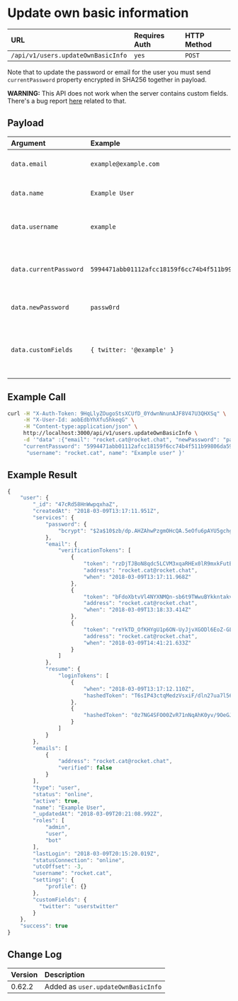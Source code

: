 # Update own basic information

| URL | Requires Auth | HTTP Method |
| :--- | :--- | :--- |
| `/api/v1/users.updateOwnBasicInfo` | `yes` | `POST` |

Note that to update the password or email for the user you must send `currentPassword` property encrypted in SHA256 together in payload.

**WARNING:** This API does not work when the server contains custom fields. There's a bug report [here](https://github.com/RocketChat/Rocket.Chat/issues/11154) related to that.

## Payload

| Argument | Example | Required | Description |
| :--- | :--- | :--- | :--- |
| `data.email` | `example@example.com` | Optional | The email address for the user. |
| `data.name` | `Example User` | Optional | The display name of the user. |
| `data.username` | `example` | Optional | The username for the user. |
| `data.currentPassword` | `5994471abb01112afcc18159f6cc74b4f511b99806da59b3caf5a9c173cacfc5@w0rd` | Optional | The password for the user encrypted in SHA256. |
| `data.newPassword` | `passw0rd` | Optional | The new password for the user |
| `data.customFields` | `{ twitter: '@example' }` | Optional   Default: `undefined` | Any custom fields the user should have on their account. |

## Example Call

```bash
curl -H "X-Auth-Token: 9HqLlyZOugoStsXCUfD_0YdwnNnunAJF8V47U3QHXSq" \
     -H "X-User-Id: aobEdbYhXfu5hkeqG" \
     -H "Content-type:application/json" \
     http://localhost:3000/api/v1/users.updateOwnBasicInfo \
     -d '"data" :{"email": "rocket.cat@rocket.chat", "newPassword": "passw0rd",
     "currentPassword": "5994471abb01112afcc18159f6cc74b4f511b99806da59b3caf5a9c173cacfc5",
      "username": "rocket.cat", name": "Example user" }'
```

## Example Result

```javascript
{
    "user": {
        "_id": "47cRd58HnWwpqxhaZ",
        "createdAt": "2018-03-09T13:17:11.951Z",
        "services": {
            "password": {
                "bcrypt": "$2a$10$zb/dp.AHZAhwPzgmOHcQA.5eOfu6pAYU5gchg3O74z7XzWAppJflq"
            },
            "email": {
                "verificationTokens": [
                    {
                        "token": "rzDjTJBoN8qdc5LCVM3xqaRHEx0lR9mxkFutB6fv-YP",
                        "address": "rocket.cat@rocket.chat",
                        "when": "2018-03-09T13:17:11.968Z"
                    },
                    {
                        "token": "bFdoXbtvVl4NYXNMQn-sb6t9TWwuBYkkntakvkNqyzr",
                        "address": "rocket.cat@rocket.chat",
                        "when": "2018-03-09T13:18:33.414Z"
                    },
                    {
                        "token": "reYkTD_OfKHYgU1p6ON-UyJjvXGODl6EoZ-GLQlg81s",
                        "address": "rocket.cat@rocket.chat",
                        "when": "2018-03-09T14:41:21.633Z"
                    }
                ]
            },
            "resume": {
                "loginTokens": [
                    {
                        "when": "2018-03-09T13:17:12.110Z",
                        "hashedToken": "T6sIP43ctqMedzVsxiF/dln27ua7l56/Rys+aq7J2JA="
                    },
                    {
                        "hashedToken": "0z7NG4SFO00ZvR71nNqAhK0yv/9OeGJ74WZWAUxzAwA="
                    }
                ]
            }
        },
        "emails": [
            {
                "address": "rocket.cat@rocket.chat",
                "verified": false
            }
        ],
        "type": "user",
        "status": "online",
        "active": true,
        "name": "Example User",
        "_updatedAt": "2018-03-09T20:21:08.992Z",
        "roles": [
            "admin",
            "user",
            "bot"
        ],
        "lastLogin": "2018-03-09T20:15:20.019Z",
        "statusConnection": "online",
        "utcOffset": -3,
        "username": "rocket.cat",
        "settings": {
            "profile": {}
        },
        "customFields": {
          "twitter": "userstwitter"
        }
    },
    "success": true
}
```

## Change Log

| Version | Description |
| :--- | :--- |
| 0.62.2 | Added as `user.updateOwnBasicInfo` |

